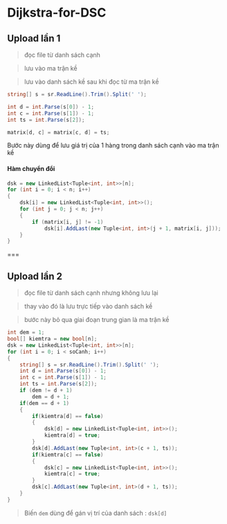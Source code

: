 # Dijkstra-for-DSC

## Upload lần 1

> đọc file từ danh sách cạnh 

> lưu vào ma trận kề

> lưu vào danh sách kề sau khi đọc từ ma trận kề

```csharp
string[] s = sr.ReadLine().Trim().Split(' ');

int d = int.Parse(s[0]) - 1;
int c = int.Parse(s[1]) - 1;
int ts = int.Parse(s[2]);

matrix[d, c] = matrix[c, d] = ts;
```

Bước này dùng để lưu giá trị của 1 hàng trong danh sách cạnh vào ma trận kề

#### Hàm chuyển đổi

```csharp
dsk = new LinkedList<Tuple<int, int>>[n];
for (int i = 0; i < n; i++)
{
    dsk[i] = new LinkedList<Tuple<int, int>>();
    for (int j = 0; j < n; j++)
    {
        if (matrix[i, j] != -1)
            dsk[i].AddLast(new Tuple<int, int>(j + 1, matrix[i, j]));
    }
}
```

===

## Upload lần 2

> đọc file từ danh sách cạnh nhưng không lưu lại

> thay vào đó là lưu trực tiếp vào danh sách kề

> bước này bỏ qua giai đoạn trung gian là ma trận kề

```csharp
int dem = 1;
bool[] kiemtra = new bool[n];
dsk = new LinkedList<Tuple<int, int>>[n];
for (int i = 0; i < soCanh; i++)
{
    string[] s = sr.ReadLine().Trim().Split(' ');
    int d = int.Parse(s[0]) - 1;
    int c = int.Parse(s[1]) - 1;
    int ts = int.Parse(s[2]);
    if (dem != d + 1)
        dem = d + 1;
    if(dem == d + 1)
    {
        if(kiemtra[d] == false)
        {
            dsk[d] = new LinkedList<Tuple<int, int>>();
            kiemtra[d] = true;
        }
        dsk[d].AddLast(new Tuple<int, int>(c + 1, ts));
        if(kiemtra[c] == false)
        {
            dsk[c] = new LinkedList<Tuple<int, int>>();
            kiemtra[c] = true;
        }
        dsk[c].AddLast(new Tuple<int, int>(d + 1, ts));
    }
}

```

> Biến `dem` dùng để gán vị trí của danh sách : `dsk[d]`

